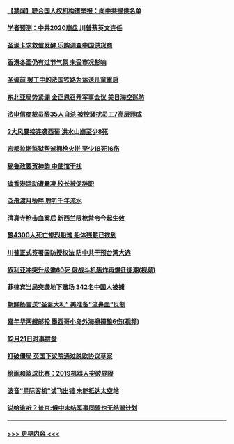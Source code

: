 #### [【禁闻】联合国人权机构遭举报：向中共提供名单](../pages/prog202/a102735392.md?t=12230844) 
#### [学者预测：中共2020崩盘 川普蔡英文连任](../pages/prog202/a102735354.md?t=12230844) 
#### [圣诞卡求救信发酵 乐购调查中国供货商](../pages/prog202/a102735337.md?t=12230844) 
#### [香港冬至仍有过节气氛 未受市况影响](../pages/prog202/a102735258.md?t=12230844) 
#### [圣诞前 罢工中的法国铁路为运送儿童重启](../pages/prog202/a102735196.md?t=12230844) 
#### [东北亚局势紧绷 金正恩召开军事会议 美日海空巡防](../pages/prog202/a102735150.md?t=12230844) 
#### [法电信商裁员酿35人自杀 被控骚扰员工7高层罪成](../pages/prog202/a102735125.md?t=12230844) 
#### [2大风暴接连袭西葡 洪水山崩至少8死](../pages/prog202/a102735066.md?t=12230844) 
#### [宏都拉斯监狱帮派拥枪火拼 至少18死16伤](../pages/prog202/a102735026.md?t=12230844) 
#### [秘鲁政要贺神韵 中使馆干扰](../pages/prog202/a102734954.md?t=12230844) 
#### [谈香港运动遭霸凌 校长被促辞职](../pages/prog202/a102734865.md?t=12230844) 
#### [泛舟渡月桥畔 聆听千年流水](../pages/prog202/a102734863.md?t=12230844) 
#### [清真寺枪击血案后 新西兰限枪禁令今起生效](../pages/prog202/a102734655.md?t=12230844) 
#### [酿4300人死亡惨烈船难 船体残骸已找到](../pages/prog202/a102734585.md?t=12230844) 
#### [川普正式签署国防授权法 防中共干预台湾大选](../pages/prog202/a102734587.md?t=12230844) 
#### [叙利亚冲突升级逾60死 俄战斗机轰炸再爆迁徙潮(视频)](../pages/prog202/a102734403.md?t=12230844) 
#### [菲律宾当局突袭地下赌场 342名中国人被捕](../pages/prog202/a102734392.md?t=12230844) 
#### [朝鲜扬言送“圣诞大礼” 美准备“流鼻血”反制](../pages/prog202/a102734387.md?t=12230844) 
#### [嘉年华两艘邮轮 墨西哥小岛外海擦撞酿6伤(视频)](../pages/prog202/a102734357.md?t=12230844) 
#### [12月21日时事拼盘](../pages/prog202/a102734213.md?t=12230844) 
#### [打破僵局 英国下议院通过脱欧协议草案](../pages/prog202/a102734197.md?t=12230844) 
#### [绘画和篮球比赛：2019机器人突破界限](../pages/prog202/a102734175.md?t=12230844) 
#### [波音“星际客机”试飞出错 未能抵达太空站](../pages/prog202/a102734149.md?t=12230844) 
#### [说给谁听？普京:俄中未结军事同盟也无结盟计划](../pages/prog202/a102734128.md?t=12230844) 

----
#### [ >>> 更早内容 <<< ](../indexes/prog202-earlier.md)
